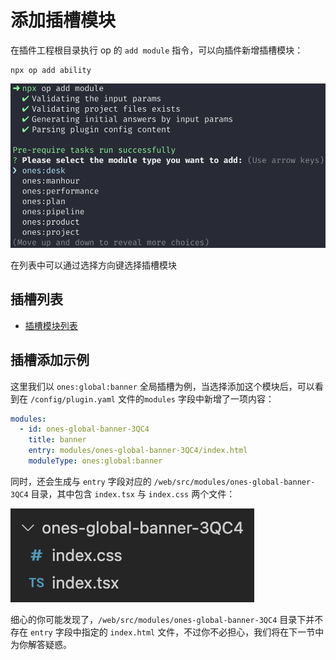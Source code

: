 # 添加插槽模块

在插件工程根目录执行 op 的 `add module` 指令，可以向插件新增插槽模块：

```
npx op add ability
```

![](../images/module.png)

在列表中可以通过选择方向键选择插槽模块

## 插槽列表

- [插槽模块列表](../../../api/module-type/index.md)

## 插槽添加示例

这里我们以 `ones:global:banner` 全局插槽为例，当选择添加这个模块后，可以看到在 `/config/plugin.yaml` 文件的`modules` 字段中新增了一项内容：

```yaml title="/config/plugin.yaml"
modules:
  - id: ones-global-banner-3QC4
    title: banner
    entry: modules/ones-global-banner-3QC4/index.html
    moduleType: ones:global:banner
```

同时，还会生成与 `entry` 字段对应的 `/web/src/modules/ones-global-banner-3QC4` 目录，其中包含 `index.tsx` 与 `index.css` 两个文件：

![](../images/banner.png)

细心的你可能发现了，`/web/src/modules/ones-global-banner-3QC4` 目录下并不存在 `entry` 字段中指定的 `index.html` 文件，不过你不必担心，我们将在下一节中为你解答疑惑。
